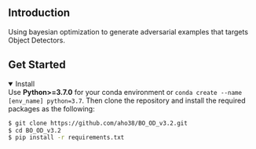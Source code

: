 ## <div align='left'>Introduction</div>

Using bayesian optimization to generate adversarial examples that targets Object Detectors.

## <div align='left'>Get Started</div>

<details open>
  <summary>Install</summary>
  Use <strong>Python>=3.7.0</strong> for your conda environment or <code>conda create --name [env_name] python=3.7</code>. Then clone the repository and install the required packages as the following:
  
  ```bash
  $ git clone https://github.com/aho38/BO_OD_v3.2.git
  $ cd BO_OD_v3.2
  $ pip install -r requirements.txt
  ```
  
</details>
